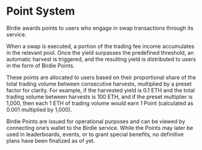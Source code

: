 # Point System

Birdie awards points to users who engage in swap transactions through its service.

When a swap is executed, a portion of the trading fee income accumulates in the relevant pool. Once the yield surpasses the predefined threshold, an automatic harvest is triggered, and the resulting yield is distributed to users in the form of Birdie Points.

These points are allocated to users based on their proportional share of the total trading volume between consecutive harvests, multiplied by a preset factor for clarity. For example, if the harvested yield is 0.1 ETH and the total trading volume between harvests is 100 ETH, and if the preset multiplier is 1,000, then each 1 ETH of trading volume would earn 1 Point (calculated as 0.001 multiplied by 1,000).

Birdie Points are issued for operational purposes and can be viewed by connecting one’s wallet to the Birdie service. While the Points may later be used in leaderboards, events, or to grant special benefits, no definitive plans have been finalized as of yet.
